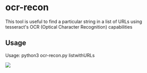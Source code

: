 # ocr-recon

This tool is useful to find a particular string in a list of URLs using tesseract's OCR (Optical Character Recognition) capabilities

## Usage

Usage: python3 ocr-recon.py listwithURLs <stringtosearch>

<img src="https://i.postimg.cc/RCRk061j/ocrrecon.png">
